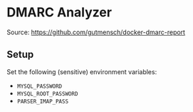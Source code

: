 # DMARC Analyzer
Source: https://github.com/gutmensch/docker-dmarc-report

## Setup

Set the following (sensitive) environment variables:
* `MYSQL_PASSWORD`
* `MYSQL_ROOT_PASSWORD`
* `PARSER_IMAP_PASS`
